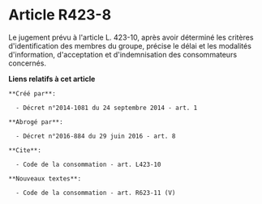# Article R423-8

Le jugement prévu à l'article L. 423-10, après avoir déterminé les critères d'identification des membres du groupe, précise
le délai et les modalités d'information, d'acceptation et d'indemnisation des consommateurs concernés.

**Liens relatifs à cet article**

	**Créé par**:

	  - Décret n°2014-1081 du 24 septembre 2014 - art. 1

	**Abrogé par**:

	  - Décret n°2016-884 du 29 juin 2016 - art. 8

	**Cite**:

	  - Code de la consommation - art. L423-10

	**Nouveaux textes**:

	  - Code de la consommation - art. R623-11 (V)
